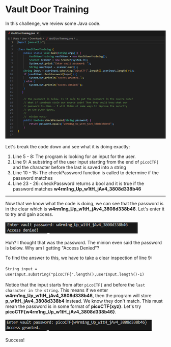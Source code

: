 # Vault Door Training
In this challenge, we review some Java code.

![Vault Door Training Code](./images/vdtsnippet.png)

Let's break the code down and see what it is doing exactly:
1. Line 5 - 8: The program is looking for an input for the user.
2. Line 9: A substring of the user input starting from the end of `picoCTF{` and the character before the last is saved into a string
3. Line 10 - 15: The checkPassword function is called to determine if the password matches
4. Line 23 - 26: checkPassword returns a bool and it is true if the password matches **w4rm1ng_Up_w1tH_jAv4_3808d338b46**
---
Now that we know what the code is doing, we can see that the password is in the clear which is **w4rm1ng_Up_w1tH_jAv4_3808d338b46**. Let's enter it to try and gain access.
<br><br>
![Vault Door Training Access Denied](./images/vdt_access_denied.png)
<br><br>
Huh? I thought that was the password. The minion even said the password is below. Why am I getting "Access Denied"? 

To find the answer to this, we have to take a clear inspection of line 9: <br><br> 
`String input = userInput.substring("picoCTF{".length(),userInput.length()-1)` <br><br>
Notice that the input starts from after `picoCTF{` and before the `last character in the string`. This means if we enter **w4rm1ng_Up_w1tH_jAv4_3808d338b46**, then the program will store **p_w1tH_jAv4_3808d338b4** instead. We know they don't match. This must mean the password is in some format of **picoCTF{xyz}**. Let's try **picoCTF{w4rm1ng_Up_w1tH_jAv4_3808d338b46}**.
<br><br>
![Vault Door Training Access Granted](./images/vdt_access_granted.png)
<br><br>
Success!

